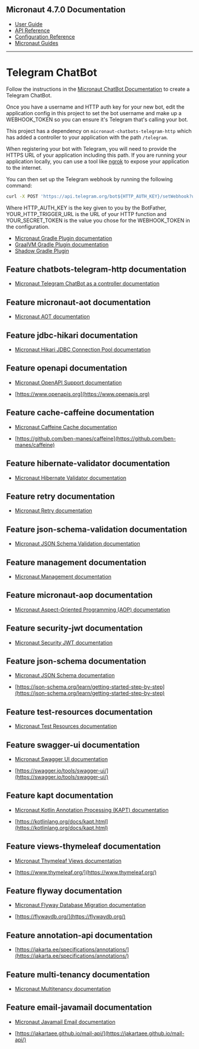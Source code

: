 ## Micronaut 4.7.0 Documentation

- [User Guide](https://docs.micronaut.io/4.7.0/guide/index.html)
- [API Reference](https://docs.micronaut.io/4.7.0/api/index.html)
- [Configuration Reference](https://docs.micronaut.io/4.7.0/guide/configurationreference.html)
- [Micronaut Guides](https://guides.micronaut.io/index.html)
---

# Telegram ChatBot

Follow the instructions in the [Micronaut ChatBot Documentation](https://micronaut-projects.github.io/micronaut-chatbots/latest/guide/) to create a Telegram ChatBot.

Once you have a username and HTTP auth key for your new bot, edit the application config in this project to set the bot username and make up a WEBHOOK_TOKEN so you can ensure it's Telegram that's calling your bot.

This project has a dependency on `micronaut-chatbots-telegram-http` which has added a controller to your application with the path `/telegram`.

When registering your bot with Telegram, you will need to provide the HTTPS URL of your application including this path.
If you are running your application locally, you can use a tool like [ngrok](https://ngrok.com/) to expose your application to the internet.

You can then set up the Telegram webhook by running the following command:

```bash
curl -X POST 'https://api.telegram.org/bot${HTTP_AUTH_KEY}/setWebhook?url=${YOUR_HTTP_TRIGGER_URL}&secret_token=${YOUR_SECRET_TOKEN}'
```

Where HTTP_AUTH_KEY is the key given to you by the BotFather, YOUR_HTTP_TRIGGER_URL is the URL of your HTTP function and YOUR_SECRET_TOKEN is the value you chose for the WEBHOOK_TOKEN in the configuration.


- [Micronaut Gradle Plugin documentation](https://micronaut-projects.github.io/micronaut-gradle-plugin/latest/)
- [GraalVM Gradle Plugin documentation](https://graalvm.github.io/native-build-tools/latest/gradle-plugin.html)
- [Shadow Gradle Plugin](https://plugins.gradle.org/plugin/com.github.johnrengelman.shadow)
## Feature chatbots-telegram-http documentation

- [Micronaut Telegram ChatBot as a controller documentation](https://micronaut-projects.github.io/micronaut-chatbots/latest/guide/)


## Feature micronaut-aot documentation

- [Micronaut AOT documentation](https://micronaut-projects.github.io/micronaut-aot/latest/guide/)


## Feature jdbc-hikari documentation

- [Micronaut Hikari JDBC Connection Pool documentation](https://micronaut-projects.github.io/micronaut-sql/latest/guide/index.html#jdbc)


## Feature openapi documentation

- [Micronaut OpenAPI Support documentation](https://micronaut-projects.github.io/micronaut-openapi/latest/guide/index.html)

- [https://www.openapis.org](https://www.openapis.org)


## Feature cache-caffeine documentation

- [Micronaut Caffeine Cache documentation](https://micronaut-projects.github.io/micronaut-cache/latest/guide/index.html)

- [https://github.com/ben-manes/caffeine](https://github.com/ben-manes/caffeine)


## Feature hibernate-validator documentation

- [Micronaut Hibernate Validator documentation](https://micronaut-projects.github.io/micronaut-hibernate-validator/latest/guide/index.html)


## Feature retry documentation

- [Micronaut Retry documentation](https://docs.micronaut.io/latest/guide/#retry)


## Feature json-schema-validation documentation

- [Micronaut JSON Schema Validation documentation](https://micronaut-projects.github.io/micronaut-json-schema/latest/guide/index.html#validation)


## Feature management documentation

- [Micronaut Management documentation](https://docs.micronaut.io/latest/guide/index.html#management)


## Feature micronaut-aop documentation

- [Micronaut Aspect-Oriented Programming (AOP) documentation](https://docs.micronaut.io/latest/guide/index.html#aop)


## Feature security-jwt documentation

- [Micronaut Security JWT documentation](https://micronaut-projects.github.io/micronaut-security/latest/guide/index.html)


## Feature json-schema documentation

- [Micronaut JSON Schema documentation](https://micronaut-projects.github.io/micronaut-json-schema/latest/guide/)

- [https://json-schema.org/learn/getting-started-step-by-step](https://json-schema.org/learn/getting-started-step-by-step)


## Feature test-resources documentation

- [Micronaut Test Resources documentation](https://micronaut-projects.github.io/micronaut-test-resources/latest/guide/)


## Feature swagger-ui documentation

- [Micronaut Swagger UI documentation](https://micronaut-projects.github.io/micronaut-openapi/latest/guide/index.html)

- [https://swagger.io/tools/swagger-ui/](https://swagger.io/tools/swagger-ui/)


## Feature kapt documentation

- [Micronaut Kotlin Annotation Processing (KAPT) documentation](https://docs.micronaut.io/snapshot/guide/#kapt)

- [https://kotlinlang.org/docs/kapt.html](https://kotlinlang.org/docs/kapt.html)


## Feature views-thymeleaf documentation

- [Micronaut Thymeleaf Views documentation](https://micronaut-projects.github.io/micronaut-views/latest/guide/index.html#thymeleaf)

- [https://www.thymeleaf.org/](https://www.thymeleaf.org/)


## Feature flyway documentation

- [Micronaut Flyway Database Migration documentation](https://micronaut-projects.github.io/micronaut-flyway/latest/guide/index.html)

- [https://flywaydb.org/](https://flywaydb.org/)


## Feature annotation-api documentation

- [https://jakarta.ee/specifications/annotations/](https://jakarta.ee/specifications/annotations/)


## Feature multi-tenancy documentation

- [Micronaut Multitenancy documentation](https://docs.micronaut.io/latest/guide/index.html#multitenancy)


## Feature email-javamail documentation

- [Micronaut Javamail Email documentation](https://micronaut-projects.github.io/micronaut-email/latest/guide/index.html#javamail)

- [https://jakartaee.github.io/mail-api/](https://jakartaee.github.io/mail-api/)


